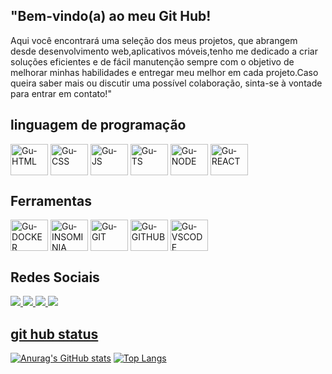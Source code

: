 <div>
<h2>"Bem-vindo(a) ao meu Git Hub!</h2>
  <P> Aqui você encontrará uma seleção dos meus projetos, que abrangem desde desenvolvimento web,aplicativos móveis,tenho me dedicado a criar soluções eficientes e de fácil manutenção sempre com o objetivo de melhorar minhas habilidades e   entregar meu melhor em cada projeto.Caso queira saber mais ou discutir uma possível colaboração, sinta-se à vontade para entrar em contato!"
  </P>
</div>

<div style="display: inline_block">
  <h2>linguagem de programação</h2>
  <img align="center" alt="Gu-HTML"   height="50" width="60" src="https://cdn.jsdelivr.net/gh/devicons/devicon@latest/icons/html5/html5-plain.svg" />
  <img align="center" alt="Gu-CSS"    height="50" width="60" src="https://cdn.jsdelivr.net/gh/devicons/devicon@latest/icons/css3/css3-plain.svg" />
  <img align="center" alt="Gu-JS"     height="50" width="60" src="https://cdn.jsdelivr.net/gh/devicons/devicon@latest/icons/javascript/javascript-plain.svg" />
  <img align="center" alt="Gu-TS"     height="50" width="60" src="https://cdn.jsdelivr.net/gh/devicons/devicon@latest/icons/typescript/typescript-plain.svg" />
  <img align="center" alt="Gu-NODE"   height="50" width="60" src="https://cdn.jsdelivr.net/gh/devicons/devicon@latest/icons/nodejs/nodejs-original.svg" />
  <img align="center" alt="Gu-REACT"  height="50" width="60" src="https://cdn.jsdelivr.net/gh/devicons/devicon@latest/icons/react/react-original.svg" />
</div>      

<div style="display: inline_block">
  <h2>Ferramentas</h2>
  <img align="center" alt="Gu-DOCKER" height="50" width="60"src="https://cdn.jsdelivr.net/gh/devicons/devicon@latest/icons/docker/docker-plain.svg" />              
  <img align="center" alt="Gu-INSOMINIA"  height="50" width="60" src="https://cdn.jsdelivr.net/gh/devicons/devicon@latest/icons/insomnia/insomnia-plain.svg" />
  <img align="center" alt="Gu-GIT"    height="50" width="60" src="https://cdn.jsdelivr.net/gh/devicons/devicon@latest/icons/git/git-plain.svg" />
  <img align="center" alt="Gu-GITHUB" height="50" width="60" src="https://cdn.jsdelivr.net/gh/devicons/devicon@latest/icons/github/github-original.svg" />
  <img align="center" alt="Gu-VSCODE"  height="50" width="60" src="https://cdn.jsdelivr.net/gh/devicons/devicon@latest/icons/vscode/vscode-original.svg" />
</div>
          
<div>
  <h2>Redes Sociais</h2>
  <a alt="gmail" href="https://mail.google.com/mail/?view=cm&fs=1&to=gustavodesouzadasilva0@gmail.com" ><img src="https://img.shields.io/badge/Gmail-D14836?style=for-the-badge&logo=gmail&logoColor=white">
  <a alt="whatsapp" href="https://wa.me/11949905125" ><img src="https://img.shields.io/badge/WhatsApp-25D366?style=for-the-badge&logo=whatsapp&logoColor=white">
  <a alt="discord" href="https://discord.com/users/285834495712690176" target="_blank" ><img src="https://img.shields.io/badge/Discord-7289DA?style=for-the-badge&logo=discord&logoColor=white">
  <a alt="linkedin" href="https://www.linkedin.com/in/gustavo-d-b11ba8110/" ><img src="https://img.shields.io/badge/LinkedIn-0077B5?style=for-the-badge&logo=linkedin&logoColor=white">
</div>

 <h2>git hub status</h2>
 
[![Anurag's GitHub stats](https://github-readme-stats.vercel.app/api?username=khnum782&show_icons=true&theme=midnight-purple&hide_border=true&border_radius=5.5)](https://github.com/khnum782)
[![Top Langs](https://github-readme-stats.vercel.app/api/top-langs/?username=anuraghazra&layout=compact&theme=midnight-purple&card_width=465rem&hide_border=true)](https://github.com/khnum782)
